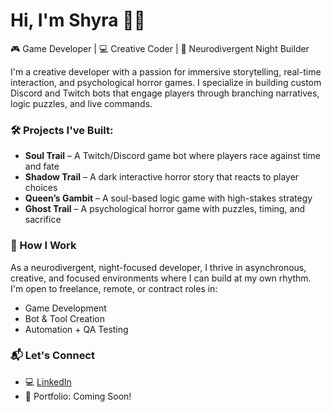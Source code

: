 # Hi, I'm Shyra 👋🏽

🎮 Game Developer | 💻 Creative Coder | 🧠 Neurodivergent Night Builder

I'm a creative developer with a passion for immersive storytelling, real-time interaction, and psychological horror games. I specialize in building custom Discord and Twitch bots that engage players through branching narratives, logic puzzles, and live commands.

### 🛠 Projects I've Built:
- **Soul Trail** – A Twitch/Discord game bot where players race against time and fate
- **Shadow Trail** – A dark interactive horror story that reacts to player choices
- **Queen’s Gambit** – A soul-based logic game with high-stakes strategy
- **Ghost Trail** – A psychological horror game with puzzles, timing, and sacrifice

### 🌙 How I Work
As a neurodivergent, night-focused developer, I thrive in asynchronous, creative, and focused environments where I can build at my own rhythm. I'm open to freelance, remote, or contract roles in:
- Game Development
- Bot & Tool Creation
- Automation + QA Testing

### 📬 Let's Connect
- 💻 [LinkedIn](https://linkedin.com/in/your-link-here)
- 🧠 Portfolio: Coming Soon!
